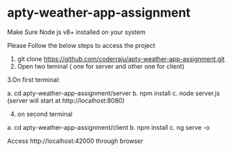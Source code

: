 # apty-weather-app-assignment

Make Sure Node js v8+ installed on your system

Please Follow the below steps to access the project

1. git clone https://github.com/coderraju/apty-weather-app-assignment.git
2. Open two teminal ( one for server and other one for client)

3.On first terminal:

a. cd apty-weather-app-assignment/server
b. npm install
c. node server.js (server will start at http://localhost:8080) 

4. on second terminal

a. cd apty-weather-app-assignment/client
b. npm install
c. ng serve -o

Access http://localhost:42000 through browser
